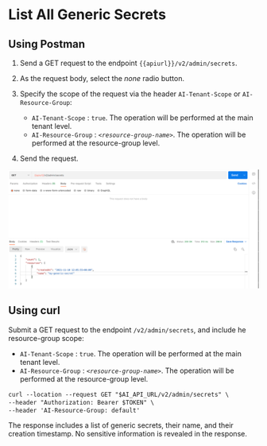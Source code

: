 <!-- loio05a3713aa6a94356b08e09e86260b16d -->

# List All Generic Secrets





<a name="loio05a3713aa6a94356b08e09e86260b16d__section_vtj_nwk_4rb"/>

## Using Postman

1.  Send a GET request to the endpoint `{{apiurl}}/v2/admin/secrets`.
2.  As the request body, select the *none* radio button.
3.  Specify the scope of the request via the header `AI-Tenant-Scope` or `AI-Resource-Group`:
    -   `AI-Tenant-Scope` : `true`. The operation will be performed at the main tenant level.
    -   `AI-Resource-Group` : <code><i class="varname">&lt;resource-group-name&gt;</i></code>. The operation will be performed at the resource-group level.

4.  Send the request.

![](images/List_Generic_Secrets_in_Postman_7de47dd.png)



<a name="loio05a3713aa6a94356b08e09e86260b16d__section_mkn_wwk_4rb"/>

## Using curl

Submit a GET request to the endpoint `/v2/admin/secrets`, and include he resource-group scope:

-   `AI-Tenant-Scope` : `true`. The operation will be performed at the main tenant level.
-   `AI-Resource-Group` : <code><i class="varname">&lt;resource-group-name&gt;</i></code>. The operation will be performed at the resource-group level.

```
curl --location --request GET "$AI_API_URL/v2/admin/secrets" \
--header "Authorization: Bearer $TOKEN" \
--header 'AI-Resource-Group: default'

```



The response includes a list of generic secrets, their name, and their creation timestamp. No sensitive information is revealed in the response.

